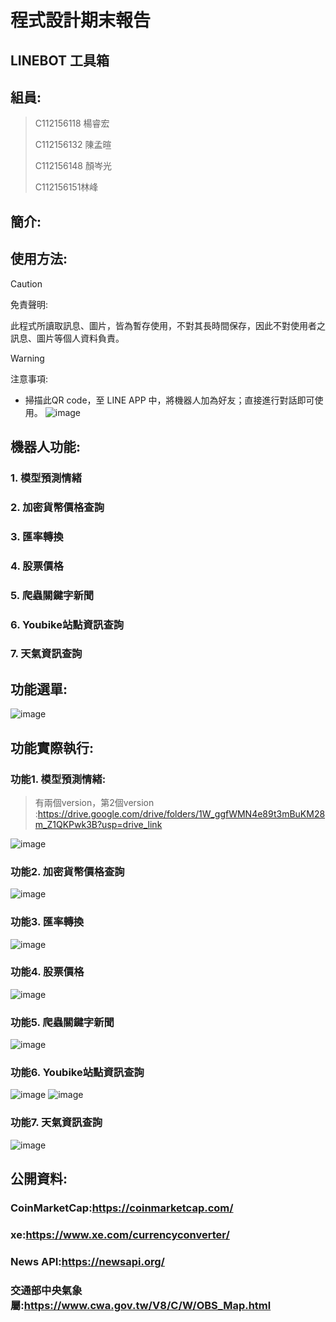 程式設計期末報告
===
LINEBOT 工具箱
---
## 組員:
>C112156118 楊睿宏
>
>C112156132 陳孟暄
>
>C112156148 顏岑光
>
>C112156151林峰
>

## 簡介:

## 使用方法:
> [!CAUTION]  
> 免責聲明:
>
> 此程式所讀取訊息、圖片，皆為暫存使用，不對其長時間保存，因此不對使用者之訊息、圖片等個人資料負責。
>

> [!WARNING]  
> 注意事項:
>
> 
- 掃描此QR code，至 LINE APP 中，將機器人加為好友；直接進行對話即可使用。
![image](https://github.com/user-attachments/assets/0b7f1691-e3ee-487a-bec4-0e65a55ca1aa)

## 機器人功能:
###  1. 模型預測情緒
###  2. 加密貨幣價格查詢
###  3. 匯率轉換
###  4. 股票價格
###  5. 爬蟲關鍵字新聞
###  6. Youbike站點資訊查詢
###  7. 天氣資訊查詢
## 功能選單:
![image](https://github.com/user-attachments/assets/e1e12253-75a1-4882-8fd7-b79ab2422379)
## 功能實際執行:
###  功能1. 模型預測情緒:
>有兩個version，第2個version :https://drive.google.com/drive/folders/1W_ggfWMN4e89t3mBuKM28m_Z1QKPwk3B?usp=drive_link
>
![image](https://github.com/user-attachments/assets/8b3f2cab-3677-4a6d-ad83-c5d8a71f8b51)
###  功能2. 加密貨幣價格查詢
![image](https://github.com/user-attachments/assets/d05e48c1-6d42-450c-8d3f-7be4e1bc3576)
###  功能3. 匯率轉換
![image](https://github.com/user-attachments/assets/f937f5be-1486-4aea-a742-64acce12abcc)
###  功能4. 股票價格
![image](https://github.com/user-attachments/assets/49b474b8-6c27-4724-8796-c5b3aa8996e4)
###  功能5. 爬蟲關鍵字新聞
![image](https://github.com/user-attachments/assets/a7342a1b-8fef-47fc-8abb-fdd5cb5610af)
###  功能6. Youbike站點資訊查詢
![image](https://github.com/user-attachments/assets/7166192c-eb31-4cc3-a640-1a4954bfcb04)
![image](https://github.com/user-attachments/assets/43e45d4d-59bd-469f-9afd-5f741e6e84de)
###  功能7. 天氣資訊查詢
![image](https://github.com/user-attachments/assets/827bcac8-be54-4897-a61a-62c11bb0f7fc)

## 公開資料:
### CoinMarketCap:https://coinmarketcap.com/
### xe:https://www.xe.com/currencyconverter/
### News API:https://newsapi.org/
### 交通部中央氣象屬:https://www.cwa.gov.tw/V8/C/W/OBS_Map.html
